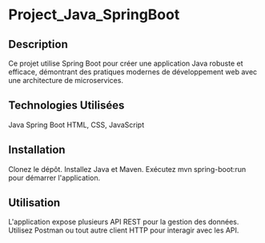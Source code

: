 # Project_Java_SpringBoot
## Description
Ce projet utilise Spring Boot pour créer une application Java robuste et efficace, démontrant des pratiques modernes de développement web avec une architecture de microservices.
## Technologies Utilisées
Java
Spring Boot
HTML, CSS, JavaScript
## Installation
Clonez le dépôt.
Installez Java et Maven.
Exécutez mvn spring-boot:run pour démarrer l'application.
## Utilisation
L'application expose plusieurs API REST pour la gestion des données. Utilisez Postman ou tout autre client HTTP pour interagir avec les API.
